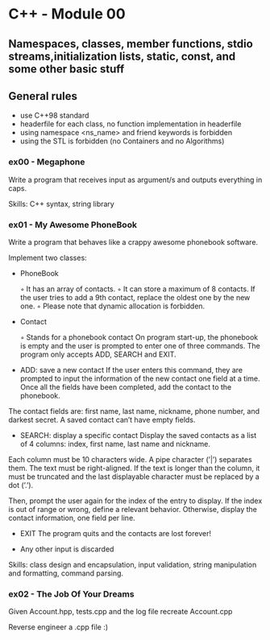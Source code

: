 # C++ - Module 00
## Namespaces, classes, member functions, stdio streams,initialization lists, static, const, and some other basic stuff

## General rules

- use C++98 standard
- headerfile for each class, no function implementation in headerfile
- using namespace <ns_name> and friend keywords is forbidden
- using the STL is forbidden (no Containers and no Algorithms)


### ex00 - Megaphone

Write a program that receives input as argument/s and outputs everything in caps.

Skills: C++ syntax, string library

### ex01 - My Awesome PhoneBook
Write a program that behaves like a crappy awesome phonebook software.

Implement two classes:

- PhoneBook

    ◦ It has an array of contacts.
    ◦ It can store a maximum of 8 contacts. If the user tries to add a 9th contact, replace the oldest one by the new one.
    ◦ Please note that dynamic allocation is forbidden.

- Contact

    ◦ Stands for a phonebook contact
On program start-up, the phonebook is empty and the user is prompted to enter one of three commands. The program only accepts ADD, SEARCH and EXIT.

- ADD: save a new contact
If the user enters this command, they are prompted to input the information of the new contact one field at a time. Once all the fields have been completed, add the contact to the phonebook.

The contact fields are: first name, last name, nickname, phone number, and darkest secret. A saved contact can’t have empty fields.

- SEARCH: display a specific contact
Display the saved contacts as a list of 4 columns: index, first name, last name and nickname.

Each column must be 10 characters wide. A pipe character (’|’) separates them. The text must be right-aligned. If the text is longer than the column, it must be truncated and the last displayable character must be replaced by a dot (’.’).

Then, prompt the user again for the index of the entry to display. If the index is out of range or wrong, define a relevant behavior. Otherwise, display the contact information, one field per line.

- EXIT
The program quits and the contacts are lost forever!

- Any other input is discarded

Skills: class design and encapsulation, input validation, string manipulation and formatting, command parsing.

### ex02 - The Job Of Your Dreams

Given Account.hpp, tests.cpp and the log file recreate Account.cpp

Reverse engineer a .cpp file :)
